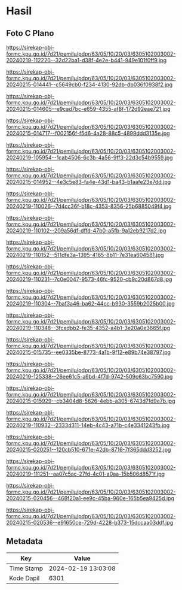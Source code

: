 # Hasil

## Foto C Plano

https://sirekap-obj-formc.kpu.go.id/7d21/pemilu/pdpr/63/05/10/20/03/6305102003002-20240219-112220--32d22ba1-d38f-4e2e-b441-949e101f0ff9.jpg

https://sirekap-obj-formc.kpu.go.id/7d21/pemilu/pdpr/63/05/10/20/03/6305102003002-20240215-014441--c5649cb0-f234-4130-92db-db036f0938f2.jpg

https://sirekap-obj-formc.kpu.go.id/7d21/pemilu/pdpr/63/05/10/20/03/6305102003002-20240215-014605--e9cad7bc-e659-4355-af8f-172d92eae721.jpg

https://sirekap-obj-formc.kpu.go.id/7d21/pemilu/pdpr/63/05/10/20/03/6305102003002-20240215-014717--f002156f-f5d6-4a28-88c5-4899ddd3135e.jpg

https://sirekap-obj-formc.kpu.go.id/7d21/pemilu/pdpr/63/05/10/20/03/6305102003002-20240219-105954--1cab4506-6c3b-4a56-9ff3-22d3c54b9559.jpg

https://sirekap-obj-formc.kpu.go.id/7d21/pemilu/pdpr/63/05/10/20/03/6305102003002-20240215-014952--4e3c5e83-fa4e-43d1-ba43-b1aafe23e7dd.jpg

https://sirekap-obj-formc.kpu.go.id/7d21/pemilu/pdpr/63/05/10/20/03/6305102003002-20240219-110026--7d4cc36f-b18c-4353-8356-25b6885049f4.jpg

https://sirekap-obj-formc.kpu.go.id/7d21/pemilu/pdpr/63/05/10/20/03/6305102003002-20240219-110102--209a56df-dffd-47b0-a5fb-9a12eb9217d2.jpg

https://sirekap-obj-formc.kpu.go.id/7d21/pemilu/pdpr/63/05/10/20/03/6305102003002-20240219-110152--511dfe3a-1395-4165-8b11-7e31ea604581.jpg

https://sirekap-obj-formc.kpu.go.id/7d21/pemilu/pdpr/63/05/10/20/03/6305102003002-20240219-110231--7c0e0047-9573-46fc-9520-cb9c20d867d8.jpg

https://sirekap-obj-formc.kpu.go.id/7d21/pemilu/pdpr/63/05/10/20/03/6305102003002-20240219-110304--7baf3a46-ba62-44cc-b930-3559b2025b00.jpg

https://sirekap-obj-formc.kpu.go.id/7d21/pemilu/pdpr/63/05/10/20/03/6305102003002-20240219-110348--3fcedbb2-fe35-4352-a4b1-3e20a0e3665f.jpg

https://sirekap-obj-formc.kpu.go.id/7d21/pemilu/pdpr/63/05/10/20/03/6305102003002-20240215-015735--ee0335be-8773-4a1b-9f12-e89b74e38797.jpg

https://sirekap-obj-formc.kpu.go.id/7d21/pemilu/pdpr/63/05/10/20/03/6305102003002-20240219-125338--26ee61c5-a9bd-4f7d-9742-509c63bc7590.jpg

https://sirekap-obj-formc.kpu.go.id/7d21/pemilu/pdpr/63/05/10/20/03/6305102003002-20240215-015929--cb3404d8-5626-4ebb-a305-6743d7fd9e7b.jpg

https://sirekap-obj-formc.kpu.go.id/7d21/pemilu/pdpr/63/05/10/20/03/6305102003002-20240219-110932--2333d311-14eb-4c43-a71b-c4e3341243fb.jpg

https://sirekap-obj-formc.kpu.go.id/7d21/pemilu/pdpr/63/05/10/20/03/6305102003002-20240215-020251--120cb510-671e-42db-8716-7f365ddd3252.jpg

https://sirekap-obj-formc.kpu.go.id/7d21/pemilu/pdpr/63/05/10/20/03/6305102003002-20240219-111251--aa07c5ac-27fd-4c01-a0aa-15b506d8571f.jpg

https://sirekap-obj-formc.kpu.go.id/7d21/pemilu/pdpr/63/05/10/20/03/6305102003002-20240215-020456--468f20a1-ee9c-45ba-960e-165b5ea9425d.jpg

https://sirekap-obj-formc.kpu.go.id/7d21/pemilu/pdpr/63/05/10/20/03/6305102003002-20240215-020536--e91650ce-729d-4228-b373-15dccaa03ddf.jpg


## Metadata

| Key        | Value               |
| ---------- | ------------------- |
| Time Stamp | 2024-02-19 13:03:08 |
| Kode Dapil | 6301                |



